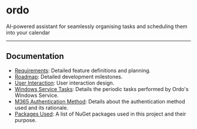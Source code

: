 # ordo
AI-powered assistant for seamlessly organising tasks and scheduling them into your calendar

---

## Documentation
- [Requirements](docs/requirements.md): Detailed feature definitions and planning.
- [Roadmap](docs/roadmap.md): Detailed development milestones.
- [User Interaction](docs/ui.md): User interaction design.
- [Windows Service Tasks](docs/windows_service_tasks.md): Details the periodic tasks performed by Ordo's Windows Service.
- [M365 Authentication Method](docs/authentication.md): Details about the authentication method used and its rationale.
- [Packages Used](docs/packages.md): A list of NuGet packages used in this project and their purpose.
